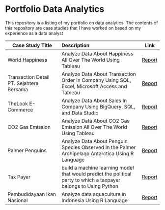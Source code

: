 # Portfolio Data Analytics

This repository is a listing of my portfolio on data analytics. The contents of this repository are case studies that I have worked on based on my experience as a data analyst

| Case Study Title | Description | Link           |
| ------------- |:------------- | :-------------:| 
| World Happiness | Analyze Data About Happiness All Over The World Using Tableau | <a href="https://github.com/Rifald/World-Happiness" target="_blank" rel="noopener noreferrer">Report</a> |
| Transaction Detail PT. Sejahtera Bersama | Analyze Data About Transaction Order In Company Using  SQL, Excel, Microsoft Access and Tableau | <a href="https://github.com/Rifald/Case-Study-Transaction-Detail-PT-Sejahtera-Bersama" target="_blank" rel="noopener noreferrer">Report</a> | 
| TheLook E-Commerce | Analyze Data About Sales In Company Using  BigQuery, SQL, and Data Studio | <a href="https://github.com/Rifald/Case-Study-TheLook-E-Commerce" target="_blank" rel="noopener noreferrer">Report</a> | 
| CO2 Gas Emission | Analyze Data About CO2 Gas Emission All Over The World Using Tableau| <a href="https://github.com/Rifald/CO2-Gas-Emission" target="_blank" rel="noopener noreferrer">Report</a> | 
| Palmer Penguins | Analyze Data About Penguin Species Observed In the Palmer Archipelago Antarctica Using R Language | <a href="https://github.com/Rifald/Palmer-Penguins-Report.git" target="_blank" rel="noopener noreferrer">Report</a> | 
| Tax Payer | build a machine learning model that would predict the political party to which a taxpayer belongs to Using Python | <a href="https://github.com/Rifald/TaxPayer.git" target="_blank" rel="noopener noreferrer">Report</a> | 
| Pembudidayaan Ikan Nasional | Analyze data aquaculture in Indonesia Using R Language | <a href="https://github.com/Rifald/Produksi-Budidaya-Ikan-Nasional.git" target="_blank" rel="noopener noreferrer">Report</a> | 
